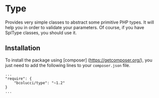 # Type

Provides very simple classes to abstract some primitive PHP types. It will help you
in order to validate your parameters. Of course, if you have SplType classes, you should use it.

## Installation

To install the package using [composer] (https://getcomposer.org/), you just need to add the following
lines to your `composer.json` file.

    ...
    "require": {
        "bcolucci/type": "~1.2"
    }
    ...

